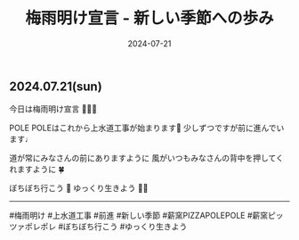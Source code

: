 ﻿---
title: '梅雨明け宣言 - 新しい季節への歩み'
date: '2024-07-21'
image: '/images/梅雨明け.png'
description: '今日は梅雨明け宣言 🙋🏻‍♂️...詳細を表示'
lang: 'ja'
tags: ['季節・自然', '建設・工事']
---

## 2024.07.21(sun)

今日は梅雨明け宣言 🙋🏻‍♂️

POLE POLEはこれから上水道工事が始まります🚰
少しずつですが前に進んでいます♩

道が常にみなさんの前にありますように
風がいつもみなさんの背中を押してくれますように 🍀

ぼちぼち行こう 👣
ゆっくり生きよう 🐢➿

---

#梅雨明け #上水道工事 #前進 #新しい季節 #薪窯PIZZAPOLEPOLE #薪窯ピッツァポレポレ #ぼちぼち行こう #ゆっくり生きよう
